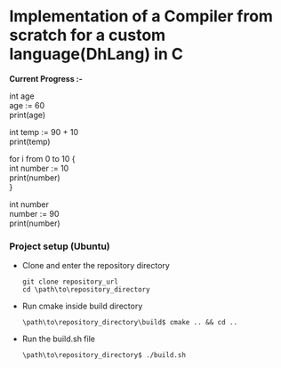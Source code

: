 # Implementation of a Compiler from scratch for a custom language(DhLang) in C

**Current Progress :-**

int  age</br>
age := 60</br>
print(age)

int temp := 90 + 10</br>
print(temp)


for i from 0 to 10 {</br>
        int number := 10</br>
        print(number)</br>
}

int number</br>
number := 90</br>
print(number)</br>




### Project setup (Ubuntu)
- Clone and enter the repository directory
  ```
  git clone repository_url
  cd \path\to\repository_directory
  ```
- Run cmake inside build directory
  ```
  \path\to\repository_directory\build$ cmake .. && cd ..
  ```
- Run the build.sh file
  ```
  \path\to\repository_directory$ ./build.sh
  ```
